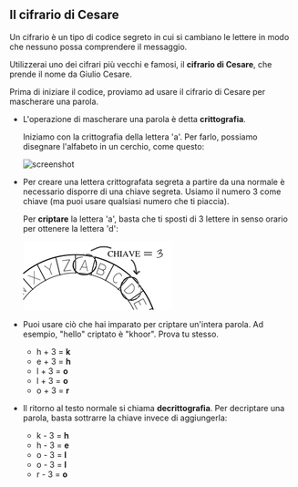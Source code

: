 ## Il cifrario di Cesare

Un cifrario è un tipo di codice segreto in cui si cambiano le lettere in modo che nessuno possa comprendere il messaggio.

Utilizzerai uno dei cifrari più vecchi e famosi, il **cifrario di Cesare**, che prende il nome da Giulio Cesare.

Prima di iniziare il codice, proviamo ad usare il cifrario di Cesare per mascherare una parola.

+ L'operazione di mascherare una parola è detta **crittografia**.
    
    Iniziamo con la crittografia della lettera 'a'. Per farlo, possiamo disegnare l'alfabeto in un cerchio, come questo:
    
    ![screenshot](images/messages-wheel.png)

+ Per creare una lettera crittografata segreta a partire da una normale è necessario disporre di una chiave segreta. Usiamo il numero 3 come chiave (ma puoi usare qualsiasi numero che ti piaccia).
    
    Per **criptare** la lettera 'a', basta che ti sposti di 3 lettere in senso orario per ottenere la lettera 'd':
    
    ![screenshot](images/messages-wheel-eg.png)

+ Puoi usare ciò che hai imparato per criptare un'intera parola. Ad esempio, "hello" criptato è "khoor". Prova tu stesso.
    
    + h + 3 = **k**
    + e + 3 = **h**
    + l + 3 = **o**
    + l + 3 = **o**
    + o + 3 = **r**

+ Il ritorno al testo normale si chiama **decrittografia**. Per decriptare una parola, basta sottrarre la chiave invece di aggiungerla:
    
    + k - 3 = **h**
    + h - 3 = **e**
    + o - 3 = **l**
    + o - 3 = **l**
    + r - 3 = **o**